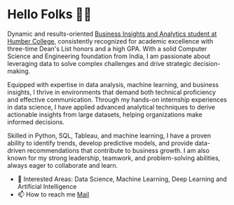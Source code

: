 # Hello Folks 🙋‍♂️

Dynamic and results-oriented <a href="https://business.humber.ca/programs/business-insights-and-analytics.html">Business Insights and Analytics student at Humber College</a>, consistently recognized for academic excellence with three-time Dean's List honors and a high GPA. With a solid Computer Science and Engineering foundation from India, I am passionate about leveraging data to solve complex challenges and drive strategic decision-making.

Equipped with expertise in data analysis, machine learning, and business insights, I thrive in environments that demand both technical proficiency and effective communication. Through my hands-on internship experiences in data science, I have applied advanced analytical techniques to derive actionable insights from large datasets, helping organizations make informed decisions.

Skilled in Python, SQL, Tableau, and machine learning, I have a proven ability to identify trends, develop predictive models, and provide data-driven recommendations that contribute to business growth. I am also known for my strong leadership, teamwork, and problem-solving abilities, always eager to collaborate and learn.

- 👀 Interested Areas: Data Science, Machine Learning, Deep Learning and Artificial Intelligence
- 📫 How to reach me <a href='mailto:vikas.m1410@gmail.com'>Mail</a>
